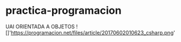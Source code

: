 # practica-programacion
UAI ORIENTADA A OBJETOS
![]'https://programacion.net/files/article/20170602010623_csharp.png'
